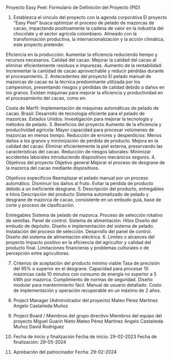 Proyecto Easy Peel: Formulario de Definición del Proyecto (PID)
1. Establezca el vínculo del proyecto con la agenda corporativa
El proyecto "Easy Peel" busca optimizar el proceso de pelado de mazorcas de cacao, impactando positivamente la cadena de valor en la industria del chocolate y el sector agrícola colombiano. Alineado con la transformación productiva, la internacionalización y la acción climática, este proyecto pretende:

Eficiencia en la producción: Aumentar la eficiencia reduciendo tiempo y recursos necesarios.
Calidad del cacao: Mejorar la calidad del cacao al eliminar eficientemente residuos e impurezas.
Aumento de la rentabilidad: Incrementar la cantidad de cacao aprovechable y reducir pérdidas durante el procesamiento.
2. Antecedentes del proyecto
El pelado manual de mazorcas de cacao es la técnica predominante utilizada por los campesinos, presentando riesgos y pérdidas de calidad debido a daños en los granos. Existen máquinas para mejorar la eficiencia y productividad en el procesamiento del cacao, como en:

Costa de Marfil: Implementación de máquinas automáticas de pelado de cacao.
Brasil: Desarrollo de tecnología eficiente para el pelado de mazorcas.
Estados Unidos: Investigación para mejorar la tecnología y métodos de pelado.
3. Beneficios del proyecto
Aumento de la eficiencia y productividad agrícola: Mayor capacidad para procesar volúmenes de mazorcas en menos tiempo.
Reducción de errores y desperdicios: Menos daños a los granos y minimización de pérdida de producto.
Mejora en la calidad del cacao: Eliminar eficientemente la piel externa, preservando las características del cacao.
Reducción de riesgos laborales: Minimizar accidentes laborales introduciendo dispositivos mecánicos seguros.
4. Objetivos del proyecto
Objetivo general
Mejorar el proceso de desgrane de la mazorca del cacao mediante dispositivos.

Objetivos específicos
Reemplazar el pelado manual por un proceso automático.
Disminuir los daños al fruto.
Evitar la pérdida de producto debido a un ineficiente desgrane.
5. Descripción del producto, entregables e hitos
Descripción del producto
Sistema automatizado de pelado y desgrane de mazorca de cacao, consistente en un embudo guía, base de corte y proceso de clasificación.

Entregables
Sistema de pelado de mazorca.
Proceso de selección rotativo de semillas.
Panel de control.
Sistema de alimentación.
Hitos
Diseño del embudo de depósito.
Diseño e implementación del sistema de pelado.
Instalación del proceso de selección.
Desarrollo del panel de control.
Diseño del sistema de alimentación eléctrica.
6. Límites o alcances del proyecto
Impacto positivo en la eficiencia del agricultor y calidad del producto final. Limitaciones financieras y problemas culturales o de percepción entre agricultores.

7. Criterios de aceptación del producto mínimo viable
Tasa de precisión del 95% o superior en el desgrane.
Capacidad para procesar 10 mazorcas cada 10 minutos con consumo de energía no superior a 5 kWh por mazorca.
Cumplimiento de normas de seguridad.
Diseño modular para mantenimiento fácil.
Manual de usuario detallado.
Costo de implementación y operación recuperable en un máximo de 2 años.
8. Project Manager (Administrador del proyecto)
Mateo Pérez Martínez
Angelo Castañeda Muñoz

9. Project Board / Miembros del grupo directivo
Miembros del equipo del proyecto
Miguel Guarín Nieto
Mateo Pérez Martínez
Angelo Castañeda Muñoz
David Rodríguez
10. Fecha de inicio y finalización
Fecha de inicio: 29-02-2023
Fecha de finalización: 29-05-2024
11. Aprobación del patrocinador
Fecha: 29-02-2024


